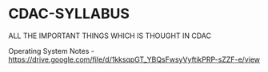# CDAC-SYLLABUS
ALL THE IMPORTANT THINGS WHICH IS THOUGHT IN CDAC 

Operating System Notes  - https://drive.google.com/file/d/1kksqpGT_YBQsFwsyVyftikPRP-sZZF-e/view
